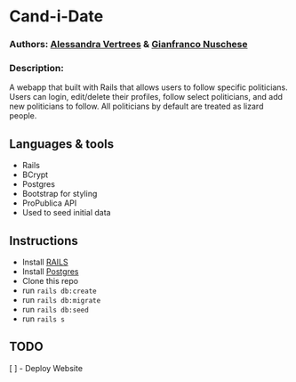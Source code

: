 # Cand-i-Date

### Authors: [Alessandra Vertrees](https://github.com/avertrees) & [Gianfranco Nuschese](https://github.com/Giagnus64) ###

### Description: ###
A webapp that built with Rails that allows users to follow specific politicians. Users can login, edit/delete their profiles, follow select politicians, and add new politicians to follow. All politicians by default are treated as lizard people.  

## Languages & tools

- Rails
- BCrypt
- Postgres
- Bootstrap for styling
- ProPublica API
 - Used to seed initial data

## Instructions

 - Install [RAILS](http://installrails.com/)
 - Install [Postgres](https://www.postgresql.org/download/)
 - Clone this repo
 - run `rails db:create`
 - run `rails db:migrate`
 - run `rails db:seed`
 - run `rails s`

## TODO
[ ] - Deploy Website

